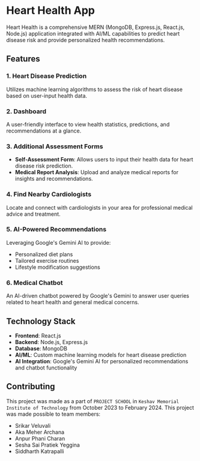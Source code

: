 # Heart Health App

Heart Health is a comprehensive MERN (MongoDB, Express.js, React.js, Node.js) application integrated with AI/ML capabilities to predict heart disease risk and provide personalized health recommendations.

## Features

### 1. Heart Disease Prediction
Utilizes machine learning algorithms to assess the risk of heart disease based on user-input health data.

### 2. Dashboard
A user-friendly interface to view health statistics, predictions, and recommendations at a glance.

### 3. Additional Assessment Forms
- **Self-Assessment Form**: Allows users to input their health data for heart disease risk prediction.
- **Medical Report Analysis**: Upload and analyze medical reports for insights and recommendations.

### 4. Find Nearby Cardiologists
Locate and connect with cardiologists in your area for professional medical advice and treatment.

### 5. AI-Powered Recommendations
Leveraging Google's Gemini AI to provide:
- Personalized diet plans
- Tailored exercise routines
- Lifestyle modification suggestions

### 6. Medical Chatbot
An AI-driven chatbot powered by Google's Gemini to answer user queries related to heart health and general medical concerns.

## Technology Stack

- **Frontend**: React.js
- **Backend**: Node.js, Express.js
- **Database**: MongoDB
- **AI/ML**: Custom machine learning models for heart disease prediction
- **AI Integration**: Google's Gemini AI for personalized recommendations and chatbot functionality

## Contributing
This project was made as a part of `PROJECT SCHOOL` in `Keshav Memorial Institute of Technology` from October 2023 to February 2024.
This project was made possible to team members:
- Srikar Veluvali
- Aka Meher Archana
- Anpur Phani Charan
- Sesha Sai Pratiek Yeggina
- Siddharth Katrapalli
